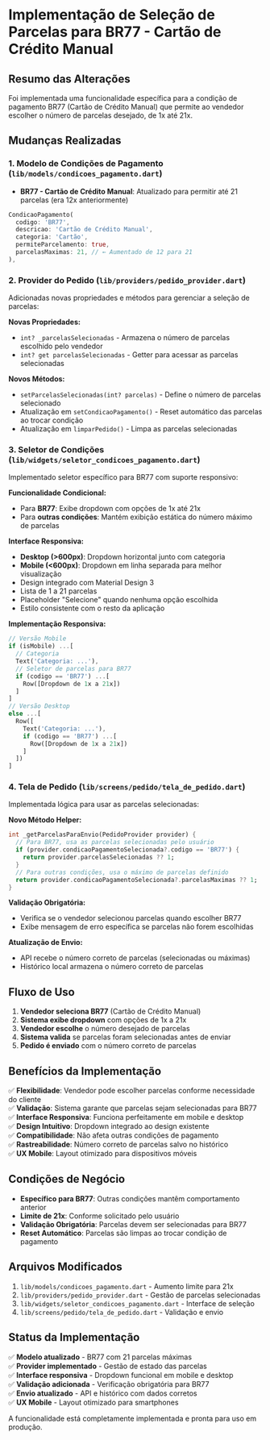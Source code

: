 # Implementação de Seleção de Parcelas para BR77 - Cartão de Crédito Manual

## Resumo das Alterações

Foi implementada uma funcionalidade específica para a condição de pagamento BR77 (Cartão de Crédito Manual) que permite ao vendedor escolher o número de parcelas desejado, de 1x até 21x.

## Mudanças Realizadas

### 1. Modelo de Condições de Pagamento (`lib/models/condicoes_pagamento.dart`)
- **BR77 - Cartão de Crédito Manual**: Atualizado para permitir até 21 parcelas (era 12x anteriormente)
```dart
CondicaoPagamento(
  codigo: 'BR77',
  descricao: 'Cartão de Crédito Manual',
  categoria: 'Cartão',
  permiteParcelamento: true,
  parcelasMaximas: 21, // ← Aumentado de 12 para 21
),
```

### 2. Provider do Pedido (`lib/providers/pedido_provider.dart`)
Adicionadas novas propriedades e métodos para gerenciar a seleção de parcelas:

**Novas Propriedades:**
- `int? _parcelasSelecionadas` - Armazena o número de parcelas escolhido pelo vendedor
- `int? get parcelasSelecionadas` - Getter para acessar as parcelas selecionadas

**Novos Métodos:**
- `setParcelasSelecionadas(int? parcelas)` - Define o número de parcelas selecionado
- Atualização em `setCondicaoPagamento()` - Reset automático das parcelas ao trocar condição
- Atualização em `limparPedido()` - Limpa as parcelas selecionadas

### 3. Seletor de Condições (`lib/widgets/seletor_condicoes_pagamento.dart`)
Implementado seletor específico para BR77 com suporte responsivo:

**Funcionalidade Condicional:**
- Para **BR77**: Exibe dropdown com opções de 1x até 21x
- Para **outras condições**: Mantém exibição estática do número máximo de parcelas

**Interface Responsiva:**
- **Desktop (>600px)**: Dropdown horizontal junto com categoria
- **Mobile (<600px)**: Dropdown em linha separada para melhor visualização
- Design integrado com Material Design 3
- Lista de 1 a 21 parcelas
- Placeholder "Selecione" quando nenhuma opção escolhida
- Estilo consistente com o resto da aplicação

**Implementação Responsiva:**
```dart
// Versão Mobile
if (isMobile) ...[
  // Categoria
  Text('Categoria: ...'),
  // Seletor de parcelas para BR77
  if (codigo == 'BR77') ...[
    Row([Dropdown de 1x a 21x])
  ]
]
// Versão Desktop  
else ...[
  Row([
    Text('Categoria: ...'),
    if (codigo == 'BR77') ...[
      Row([Dropdown de 1x a 21x])
    ]
  ])
]
```

### 4. Tela de Pedido (`lib/screens/pedido/tela_de_pedido.dart`)
Implementada lógica para usar as parcelas selecionadas:

**Novo Método Helper:**
```dart
int _getParcelasParaEnvio(PedidoProvider provider) {
  // Para BR77, usa as parcelas selecionadas pelo usuário
  if (provider.condicaoPagamentoSelecionada?.codigo == 'BR77') {
    return provider.parcelasSelecionadas ?? 1;
  }
  // Para outras condições, usa o máximo de parcelas definido
  return provider.condicaoPagamentoSelecionada?.parcelasMaximas ?? 1;
}
```

**Validação Obrigatória:**
- Verifica se o vendedor selecionou parcelas quando escolher BR77
- Exibe mensagem de erro específica se parcelas não forem escolhidas

**Atualização de Envio:**
- API recebe o número correto de parcelas (selecionadas ou máximas)
- Histórico local armazena o número correto de parcelas

## Fluxo de Uso

1. **Vendedor seleciona BR77** (Cartão de Crédito Manual)
2. **Sistema exibe dropdown** com opções de 1x a 21x
3. **Vendedor escolhe** o número desejado de parcelas
4. **Sistema valida** se parcelas foram selecionadas antes de enviar
5. **Pedido é enviado** com o número correto de parcelas

## Benefícios da Implementação

✅ **Flexibilidade**: Vendedor pode escolher parcelas conforme necessidade do cliente  
✅ **Validação**: Sistema garante que parcelas sejam selecionadas para BR77  
✅ **Interface Responsiva**: Funciona perfeitamente em mobile e desktop  
✅ **Design Intuitivo**: Dropdown integrado ao design existente  
✅ **Compatibilidade**: Não afeta outras condições de pagamento  
✅ **Rastreabilidade**: Número correto de parcelas salvo no histórico  
✅ **UX Mobile**: Layout otimizado para dispositivos móveis  

## Condições de Negócio

- **Específico para BR77**: Outras condições mantêm comportamento anterior
- **Limite de 21x**: Conforme solicitado pelo usuário
- **Validação Obrigatória**: Parcelas devem ser selecionadas para BR77
- **Reset Automático**: Parcelas são limpas ao trocar condição de pagamento

## Arquivos Modificados

1. `lib/models/condicoes_pagamento.dart` - Aumento limite para 21x
2. `lib/providers/pedido_provider.dart` - Gestão de parcelas selecionadas
3. `lib/widgets/seletor_condicoes_pagamento.dart` - Interface de seleção
4. `lib/screens/pedido/tela_de_pedido.dart` - Validação e envio

## Status da Implementação

✅ **Modelo atualizado** - BR77 com 21 parcelas máximas  
✅ **Provider implementado** - Gestão de estado das parcelas  
✅ **Interface responsiva** - Dropdown funcional em mobile e desktop  
✅ **Validação adicionada** - Verificação obrigatória para BR77  
✅ **Envio atualizado** - API e histórico com dados corretos  
✅ **UX Mobile** - Layout otimizado para smartphones  

A funcionalidade está completamente implementada e pronta para uso em produção.
